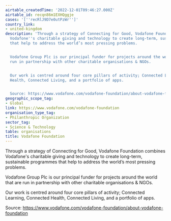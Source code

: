 ```yaml
---
airtable_createdTime: '2022-12-01T09:46:27.000Z'
airtable_id: recqn86m1EXHQggje
cases: '[''recRlJ9D7e0utPzWr'']'
country_link:
- united-kingdom
description: 'Through a strategy of Connecting for Good, Vodafone Foundation combines
  Vodafone''s charitable giving and technology to create long-term, sustainable programmes
  that help to address the world’s most pressing problems.


  Vodafone Group Plc is our principal funder for projects around the world that are
  run in partnership with other charitable organisations & NGOs.


  Our work is centred around four core pillars of activity; Connected Learning, Connected
  Health, Connected Living, and a portfolio of apps.


  Source: https://www.vodafone.com/vodafone-foundation/about-vodafone-foundation'
geographic_scope_tag:
- Global
link: https://www.vodafone.com/vodafone-foundation
organisation_type_tag:
- Philanthropic Organization
sector_tag:
- Science & Technology
table: organisations
title: Vodafone Foundation
---
```


Through a strategy of Connecting for Good, Vodafone Foundation combines Vodafone's charitable giving and technology to create long-term, sustainable programmes that help to address the world’s most pressing problems.

Vodafone Group Plc is our principal funder for projects around the world that are run in partnership with other charitable organisations & NGOs.

Our work is centred around four core pillars of activity; Connected Learning, Connected Health, Connected Living, and a portfolio of apps.

Source: https://www.vodafone.com/vodafone-foundation/about-vodafone-foundation